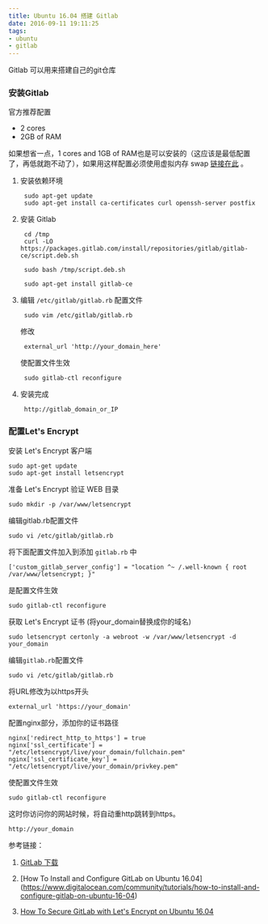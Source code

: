 ```yaml
---
title: Ubuntu 16.04 搭建 Gitlab
date: 2016-09-11 19:11:25
tags:
- ubuntu
- gitlab
---
```


Gitlab 可以用来搭建自己的git仓库

### 安装Gitlab
官方推荐配置

- 2 cores
- 2GB of RAM

如果想省一点，1 cores and 1GB of RAM也是可以安装的（这应该是最低配置了，再低就跑不动了），如果用这样配置必须使用虚拟内存 swap [链接在此](https://lidong.me/blog/linux-enable-swap/) 。
<!--more-->

1. 安装依赖环境

        sudo apt-get update
        sudo apt-get install ca-certificates curl openssh-server postfix

2. 安装 Gitlab
   
        cd /tmp
        curl -LO https://packages.gitlab.com/install/repositories/gitlab/gitlab-ce/script.deb.sh

        sudo bash /tmp/script.deb.sh
    
        sudo apt-get install gitlab-ce
3. 编辑 `/etc/gitlab/gitlab.rb` 配置文件

        sudo vim /etc/gitlab/gitlab.rb
    
    修改
    
        external_url 'http://your_domain_here' 
    
    使配置文件生效
    
        sudo gitlab-ctl reconfigure
4. 安装完成  

        http://gitlab_domain_or_IP
    
### 配置Let's Encrypt
安装 Let's Encrypt 客户端
    
    sudo apt-get update
    sudo apt-get install letsencrypt
    
准备 Let's Encrypt 验证 WEB 目录

    sudo mkdir -p /var/www/letsencrypt
   
编辑gitlab.rb配置文件

    sudo vi /etc/gitlab/gitlab.rb
   
将下面配置文件加入到添加 `gitlab.rb` 中

    ['custom_gitlab_server_config'] = "location ^~ /.well-known { root /var/www/letsencrypt; }"

            
是配置文件生效

    sudo gitlab-ctl reconfigure

获取 Let's Encrypt 证书
(将your_domain替换成你的域名)

    sudo letsencrypt certonly -a webroot -w /var/www/letsencrypt -d your_domain
    
编辑`gitlab.rb`配置文件

    sudo vi /etc/gitlab/gitlab.rb
将URL修改为以https开头
    
    external_url 'https://your_domain'

配置nginx部分，添加你的证书路径

    nginx['redirect_http_to_https'] = true
    nginx['ssl_certificate'] = "/etc/letsencrypt/live/your_domain/fullchain.pem"
    nginx['ssl_certificate_key'] = "/etc/letsencrypt/live/your_domain/privkey.pem"

使配置文件生效

    sudo gitlab-ctl reconfigure
    
这时你访问你的网站时候，将自动重http跳转到https。

    http://your_domain

参考链接：
  
1. [GitLab 下载](https://about.gitlab.com/downloads/)  

2. [How To Install and Configure GitLab on Ubuntu 16.04]
(https://www.digitalocean.com/community/tutorials/how-to-install-and-configure-gitlab-on-ubuntu-16-04)
    
3. [How To Secure GitLab with Let's Encrypt on Ubuntu 16.04](https://www.digitalocean.com/community/tutorials/how-to-secure-gitlab-with-let-s-encrypt-on-ubuntu-16-04)


